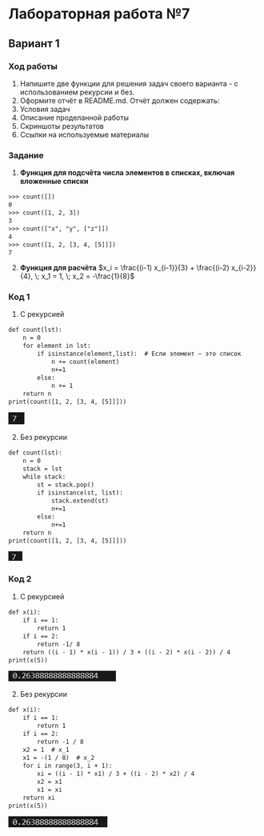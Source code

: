 # Лабораторная работа №7
## Вариант 1
### Ход работы
1. Напишите две функции для решения задач своего варианта - с использованием рекурсии и без.
2. Оформите отчёт в README.md. Отчёт должен содержать:
3. Условия задач
4. Описание проделанной работы
5. Скриншоты результатов
6. Ссылки на используемые материалы
### Задание 
1. **Функция для подсчёта числа элементов в списках, включая вложенные списки**  
```
>>> count([])
0
>>> count([1, 2, 3])
3
>>> count(["x", "y", ["z"]])
4
>>> count([1, 2, [3, 4, [5]]])
7
```
2. **Функция для расчёта**  $x_i = \frac{(i-1) x_{i-1}}{3} + \frac{(i-2) x_{i-2}}{4}, \; x_1 = 1, \; x_2 = -\frac{1}{8}$
### Код 1
1. С рекурсией 
```
def count(lst):
    n = 0
    for element in lst:
        if isinstance(element,list):  # Если элемент — это список
            n += count(element)
            n+=1
        else:
            n += 1 
    return n
print(count([1, 2, [3, 4, [5]]]))
```
![alt text](recursiv.png)  

2. Без рекурсии
```
def count(lst):
    n = 0
    stack = lst
    while stack:
        st = stack.pop()
        if isinstance(st, list):
            stack.extend(st)
            n+=1
        else:
            n+=1
    return n
print(count([1, 2, [3, 4, [5]]]))
```
![alt text](norecursiv.png)  

### Код 2
1. С рекурсией
```
def x(i):
    if i == 1:
        return 1
    if i == 2:
        return -1/ 8
    return ((i - 1) * x(i - 1)) / 3 + ((i - 2) * x(i - 2)) / 4
print(x(5))
```
![alt text](2recursiv.png)

2. Без рекурсии
```
def x(i):
    if i == 1:
        return 1
    if i == 2:
        return -1 / 8
    x2 = 1  # x_1
    x1 = -(1 / 8)  # x_2
    for i in range(3, i + 1):
        xi = ((i - 1) * x1) / 3 + ((i - 2) * x2) / 4
        x2 = x1
        x1 = xi
    return xi
print(x(5))
```
![alt text](no2recursiv.png)